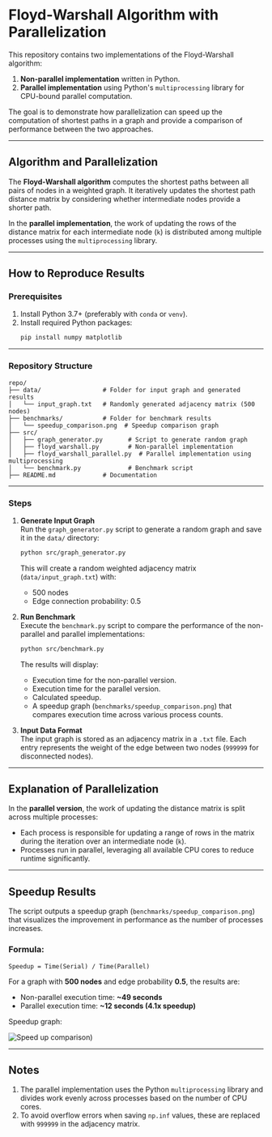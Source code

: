 # Floyd-Warshall Algorithm with Parallelization

This repository contains two implementations of the Floyd-Warshall algorithm:  
1. **Non-parallel implementation** written in Python.  
2. **Parallel implementation** using Python's `multiprocessing` library for CPU-bound parallel computation.

The goal is to demonstrate how parallelization can speed up the computation of shortest paths in a graph and provide a comparison of performance between the two approaches.

---

## Algorithm and Parallelization  
The **Floyd-Warshall algorithm** computes the shortest paths between all pairs of nodes in a weighted graph. It iteratively updates the shortest path distance matrix by considering whether intermediate nodes provide a shorter path.  

In the **parallel implementation**, the work of updating the rows of the distance matrix for each intermediate node (`k`) is distributed among multiple processes using the `multiprocessing` library.

---

## How to Reproduce Results  

### Prerequisites  

1. Install Python 3.7+ (preferably with `conda` or `venv`).  
2. Install required Python packages:  
   ```bash
   pip install numpy matplotlib
   ```  

---

### Repository Structure  

```plaintext
repo/
├── data/                 # Folder for input graph and generated results
│   └── input_graph.txt   # Randomly generated adjacency matrix (500 nodes)
├── benchmarks/           # Folder for benchmark results
│   └── speedup_comparison.png  # Speedup comparison graph
├── src/
│   ├── graph_generator.py       # Script to generate random graph
│   ├── floyd_warshall.py        # Non-parallel implementation
│   ├── floyd_warshall_parallel.py  # Parallel implementation using multiprocessing
│   └── benchmark.py             # Benchmark script
├── README.md             # Documentation
```

---

### Steps  

1. **Generate Input Graph**  
   Run the `graph_generator.py` script to generate a random graph and save it in the `data/` directory:  
   ```bash
   python src/graph_generator.py
   ```
   This will create a random weighted adjacency matrix (`data/input_graph.txt`) with:  
   - 500 nodes  
   - Edge connection probability: 0.5  

2. **Run Benchmark**  
   Execute the `benchmark.py` script to compare the performance of the non-parallel and parallel implementations:  
   ```bash
   python src/benchmark.py
   ```
   The results will display:  
   - Execution time for the non-parallel version.  
   - Execution time for the parallel version.  
   - Calculated speedup.  
   - A speedup graph (`benchmarks/speedup_comparison.png`) that compares execution time across various process counts.  

3. **Input Data Format**  
   The input graph is stored as an adjacency matrix in a `.txt` file. Each entry represents the weight of the edge between two nodes (`999999` for disconnected nodes).

---

## Explanation of Parallelization  

In the **parallel version**, the work of updating the distance matrix is split across multiple processes:  
- Each process is responsible for updating a range of rows in the matrix during the iteration over an intermediate node (`k`).  
- Processes run in parallel, leveraging all available CPU cores to reduce runtime significantly.  

---

## Speedup Results  

The script outputs a speedup graph (`benchmarks/speedup_comparison.png`) that visualizes the improvement in performance as the number of processes increases.  

### Formula:  
```plaintext
Speedup = Time(Serial) / Time(Parallel)
```

For a graph with **500 nodes** and edge probability **0.5**, the results are:  
- Non-parallel execution time: **~49 seconds**  
- Parallel execution time: **~12 seconds (4.1x speedup)**  

Speedup graph:  

![Speed up comparison](https://github.com/user-attachments/assets/10fb56b8-63c5-44b9-822f-247d33eed89c))

---

## Notes  

1. The parallel implementation uses the Python `multiprocessing` library and divides work evenly across processes based on the number of CPU cores.  
2. To avoid overflow errors when saving `np.inf` values, these are replaced with `999999` in the adjacency matrix.
